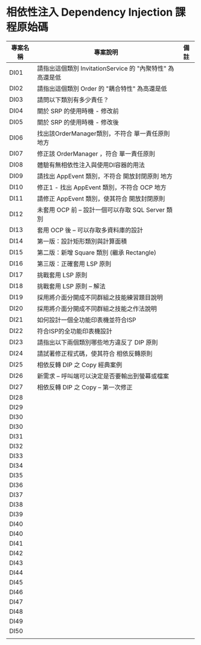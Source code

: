 # 相依性注入 Dependency Injection 課程原始碼

|專案名稱|專案說明|備註|
|-|-|-|
|DI01|請指出這個類別 InvitationService 的 "內聚特性" 為高還是低||
|DI02|請指出這個類別 Order 的 "耦合特性" 為高還是低||
|DI03|請問以下類別有多少責任？||
|DI04|關於 SRP 的使用時機 - 修改前||
|DI05|關於 SRP 的使用時機 - 修改後||
|DI06|找出該OrderManager類別，不符合 單一責任原則 地方||
|DI07|修正該 OrderManager ，符合 單一責任原則||
|DI08|體驗有無相依性注入與使用DI容器的用法||
|DI09|請找出 AppEvent 類別，不符合 開放封閉原則 地方||
|DI10|修正1 - 找出 AppEvent 類別，不符合 OCP 地方||
|DI11|請修正 AppEvent 類別，使其符合 開放封閉原則||
|DI12|未套用 OCP 前 – 設計一個可以存取 SQL Server 類別||
|DI13|套用 OCP 後 – 可以存取多資料庫的設計||
|DI14|第一版：設計矩形類別與計算面積||
|DI15|第二版：新增 Square 類別 (繼承 Rectangle)||
|DI16|第三版：正確套用 LSP 原則||
|DI17|挑戰套用 LSP 原則||
|DI18|挑戰套用 LSP 原則 – 解法||
|DI19|採用將介面分開成不同群組之技能練習題目說明||
|DI20|採用將介面分開成不同群組之技能之作法說明||
|DI21|如何設計一個全功能印表機並符合ISP||
|DI22|符合ISP的全功能印表機設計||
|DI23|請指出以下兩個類別哪些地方違反了 DIP 原則||
|DI24|請試著修正程式碼，使其符合 相依反轉原則||
|DI25|相依反轉 DIP 之 Copy 經典案例||
|DI26|新需求 – 呼叫端可以決定是否要輸出到螢幕或檔案||
|DI27|相依反轉 DIP 之 Copy – 第一次修正||
|DI28|||
|DI29|||
|DI30|||
|DI30|||
|DI31|||
|DI32|||
|DI33|||
|DI34|||
|DI35|||
|DI36|||
|DI37|||
|DI38|||
|DI39|||
|DI40|||
|DI40|||
|DI41|||
|DI42|||
|DI43|||
|DI44|||
|DI45|||
|DI46|||
|DI47|||
|DI48|||
|DI49|||
|DI50|||
||||


